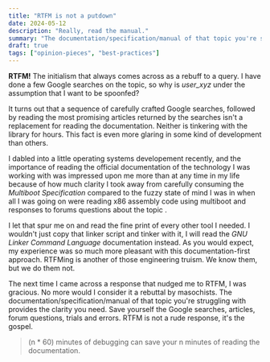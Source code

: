 ```yaml
---
title: "RTFM is not a putdown"
date: 2024-05-12
description: "Really, read the manual."
summary: "The documentation/specification/manual of that topic you're struggling with provides the clarity you need. Save yourself the Google searches, articles, forum questions, trials and errors. RTFM is not a rude response, it's the gospel."
draft: true
tags: ["opinion-pieces", "best-practices"]
---
```


**RTFM!** The initialism that always comes across as a rebuff to a query. I have done a few Google searches on the topic, so why is *user_xyz* under the assumption that I want to be spoonfed?

It turns out that a sequence of carefully crafted Google searches, followed by reading the most promising articles returned by the searches isn't a replacement for reading the documentation. Neither is tinkering with the library for hours. This fact is even more glaring in some kind of development than others.

I dabled into a little operating systems developement recently, and the importance of reading the official documentation of the technology I was working with was impressed upon me more than at any time in my life because of how much clarity I took away from carefully consuming the *Multiboot Specification* compared to the fuzzy state of mind I was in when all I was going on were reading x86 assembly code using multiboot and responses to forums questions about the topic .

I let that spur me on and read the fine print of every other tool I needed. I wouldn't just copy that linker script and tinker with it, I will read the *GNU Linker Command Language* documentation instead. As you would expect, my experience was so much more pleasant with this documentation-first approach. RTFMing is another of those engineering truism. We know them, but we do them not.

The next time I came across a response that nudged me to RTFM, I was gracious. No more would I consider it a rebuttal by masochists. The documentation/specification/manual of that topic you're struggling with provides the clarity you need. Save yourself the Google searches, articles, forum questions, trials and errors. RTFM is not a rude response, it's the gospel.

> (n * 60) minutes of debugging can save your n minutes of reading the documentation.
